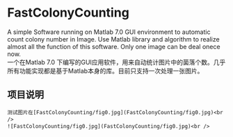 FastColonyCounting 
==================

A simple Software running on Matlab 7.0 GUI environment to automatic count  colony number in Image. Use Matlab library and algorithm to realize almost all the function of this software. Only one image can be deal onece now.<br />
一个在Matlab 7.0 下编写的GUI应用软件，用来自动统计图片中的菌落个数。几乎所有功能实现都是基于Matlab本身的库。目前只支持一次处理一张图片。

项目说明
------------------
    测试图片在[FastColonyCounting/fig0.jpg](FastColonyCounting/fig0.jpg)<br /> 
    ![FastColonyCounting/fig0.jpg](FastColonyCounting/fig0.jpg)<br /> 

